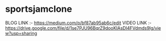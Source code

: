 # sportsjamclone

 BLOG LINK :- https://medium.com/p/bf87ab95ab6c/edit
 VIDEO LINK :- https://drive.google.com/file/d/1se7PJU96BqrZ9dooKIAsDl4FVdmds9lg/view?usp=sharing
